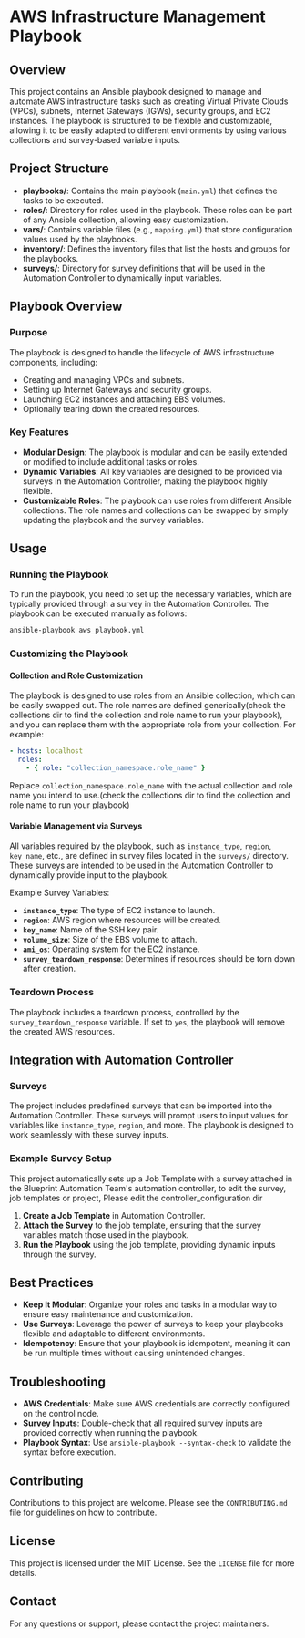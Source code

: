 
# AWS Infrastructure Management Playbook

## Overview

This project contains an Ansible playbook designed to manage and automate AWS infrastructure tasks such as creating Virtual Private Clouds (VPCs), subnets, Internet Gateways (IGWs), security groups, and EC2 instances. The playbook is structured to be flexible and customizable, allowing it to be easily adapted to different environments by using various collections and survey-based variable inputs.

## Project Structure

- **playbooks/**: Contains the main playbook (`main.yml`) that defines the tasks to be executed.
- **roles/**: Directory for roles used in the playbook. These roles can be part of any Ansible collection, allowing easy customization.
- **vars/**: Contains variable files (e.g., `mapping.yml`) that store configuration values used by the playbooks.
- **inventory/**: Defines the inventory files that list the hosts and groups for the playbooks.
- **surveys/**: Directory for survey definitions that will be used in the Automation Controller to dynamically input variables.

## Playbook Overview

### Purpose

The playbook is designed to handle the lifecycle of AWS infrastructure components, including:

- Creating and managing VPCs and subnets.
- Setting up Internet Gateways and security groups.
- Launching EC2 instances and attaching EBS volumes.
- Optionally tearing down the created resources.

### Key Features

- **Modular Design**: The playbook is modular and can be easily extended or modified to include additional tasks or roles.
- **Dynamic Variables**: All key variables are designed to be provided via surveys in the Automation Controller, making the playbook highly flexible.
- **Customizable Roles**: The playbook can use roles from different Ansible collections. The role names and collections can be swapped by simply updating the playbook and the survey variables.

## Usage

### Running the Playbook

To run the playbook, you need to set up the necessary variables, which are typically provided through a survey in the Automation Controller. The playbook can be executed manually as follows:

```bash
ansible-playbook aws_playbook.yml
```

### Customizing the Playbook

#### Collection and Role Customization

The playbook is designed to use roles from an Ansible collection, which can be easily swapped out. The role names are defined generically(check the collections dir to find the collection and role name to run your playbook), and you can replace them with the appropriate role from your collection. For example:

```yaml
- hosts: localhost
  roles:
    - { role: "collection_namespace.role_name" }
```

Replace `collection_namespace.role_name` with the actual collection and role name you intend to use.(check the collections dir to find the collection and role name to run your playbook)

#### Variable Management via Surveys

All variables required by the playbook, such as `instance_type`, `region`, `key_name`, etc., are defined in survey files located in the `surveys/` directory. These surveys are intended to be used in the Automation Controller to dynamically provide input to the playbook.

Example Survey Variables:

- **`instance_type`**: The type of EC2 instance to launch.
- **`region`**: AWS region where resources will be created.
- **`key_name`**: Name of the SSH key pair.
- **`volume_size`**: Size of the EBS volume to attach.
- **`ami_os`**: Operating system for the EC2 instance.
- **`survey_teardown_response`**: Determines if resources should be torn down after creation.

### Teardown Process

The playbook includes a teardown process, controlled by the `survey_teardown_response` variable. If set to `yes`, the playbook will remove the created AWS resources.

## Integration with Automation Controller

### Surveys

The project includes predefined surveys that can be imported into the Automation Controller. These surveys will prompt users to input values for variables like `instance_type`, `region`, and more. The playbook is designed to work seamlessly with these survey inputs.

### Example Survey Setup
This project automatically sets up a Job Template with a survey attached in the Blueprint Automation Team's automation controller, to edit the survey, job templates or project, Please edit the controller_configuration dir
1. **Create a Job Template** in Automation Controller.
2. **Attach the Survey** to the job template, ensuring that the survey variables match those used in the playbook.
3. **Run the Playbook** using the job template, providing dynamic inputs through the survey.

## Best Practices

- **Keep It Modular**: Organize your roles and tasks in a modular way to ensure easy maintenance and customization.
- **Use Surveys**: Leverage the power of surveys to keep your playbooks flexible and adaptable to different environments.
- **Idempotency**: Ensure that your playbook is idempotent, meaning it can be run multiple times without causing unintended changes.

## Troubleshooting

- **AWS Credentials**: Make sure AWS credentials are correctly configured on the control node.
- **Survey Inputs**: Double-check that all required survey inputs are provided correctly when running the playbook.
- **Playbook Syntax**: Use `ansible-playbook --syntax-check` to validate the syntax before execution.

## Contributing

Contributions to this project are welcome. Please see the `CONTRIBUTING.md` file for guidelines on how to contribute.

## License

This project is licensed under the MIT License. See the `LICENSE` file for more details.

## Contact

For any questions or support, please contact the project maintainers.
